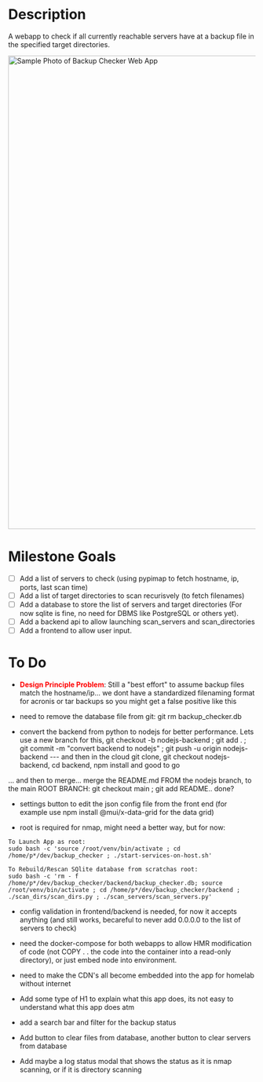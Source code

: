 # Description

A webapp to check if all currently reachable servers have at a backup file in the specified target directories.

<img width="964" alt="Sample Photo of Backup Checker Web App" src="https://github.com/user-attachments/assets/d31a7316-8f4d-459b-b008-09248d93d581">

# Milestone Goals

- [ ] Add a list of servers to check (using pypimap to fetch hostname, ip, ports, last scan time)
- [ ] Add a list of target directories to scan recurisvely (to fetch filenames)
- [ ] Add a database to store the list of servers and target directories (For now sqlite is fine, no need for DBMS like PostgreSQL or others yet).
- [ ] Add a backend api to allow launching scan_servers and scan_directories
- [ ] Add a frontend to allow user input.

# To Do

* **<font color="red">Design Principle Problem</font>**: Still a "best effort" to assume backup files match the hostname/ip... we dont have a standardized filenaming format for acronis or tar backups so you might get a false positive like this

* need to remove the database file from git: git rm backup_checker.db

* convert the backend from python to nodejs for better performance. Lets use a new branch for this, git checkout -b nodejs-backend ; git add . ; git commit -m "convert backend to nodejs" ; git push -u origin nodejs-backend    --- and then in the cloud git clone, git checkout nodejs-backend, cd backend, npm install and good to go

... and then to merge...  merge the README.md FROM the nodejs branch, to the main ROOT BRANCH: git checkout main ; git add README.. done?
* settings button to edit the json config file from the front end (for example use npm install @mui/x-data-grid for the data grid)

* root is required for nmap, might need a better way, but for now:
```
To Launch App as root: 
sudo bash -c 'source /root/venv/bin/activate ; cd /home/p*/dev/backup_checker ; ./start-services-on-host.sh'

To Rebuild/Rescan SQlite database from scratchas root:
sudo bash -c 'rm - f /home/p*/dev/backup_checker/backend/backup_checker.db; source /root/venv/bin/activate ; cd /home/p*/dev/backup_checker/backend ; ./scan_dirs/scan_dirs.py ; ./scan_servers/scan_servers.py'

```

* config validation in frontend/backend is needed, for now it accepts anything (and still works, becareful to never add 0.0.0.0 to the list of servers to check)

* need the docker-compose for both webapps to allow HMR modification of code (not COPY . . the code into the container into a read-only directory), or just embed node into environment.

* need to make the CDN's all become embedded into the app for homelab without internet

* Add some type of H1 to explain what this app does, its not easy to understand what this app does atm

* add a search bar and filter for the backup status

* Add button to clear files from database, another button to clear servers from database

* Add maybe a log status modal that shows the status as it is nmap scanning, or if it is directory scanning